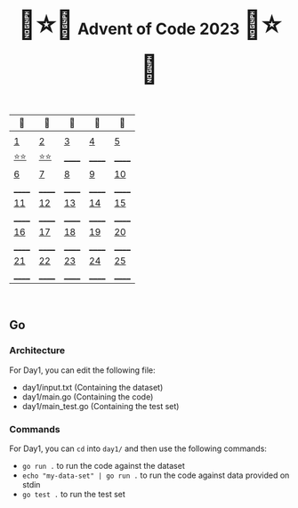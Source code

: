 <div align="center">
    <h1>
    <span style="font-size: 50px">🎄⭐🌟</span>
    Advent of Code 2023
    <span style="font-size: 50px">🌟⭐🎄</span>
    </h1>
</div>

<br />

<div align="center">

| 🎄                                   | 🎄                                   | 🎄                                   | 🎄                                   | 🎄                                   |
| --                                   | --                                   | --                                   | --                                   | --                                   |
|                                      |                                      |                                      |                                      |                                      |
| [  1 ](adventofcode.com/2023/day/1)  | [  2 ](adventofcode.com/2023/day/2)  | [  3 ](adventofcode.com/2023/day/3)  | [  4 ](adventofcode.com/2023/day/4)  | [  5 ](adventofcode.com/2023/day/5)  |
| [⭐⭐](/go/day01/main.go)            | [⭐⭐](/go/day02/main.go)            | [____](/go/day03/main.go)            | [____](/go/day04/main.go)            | [____](/go/day05/main.go)            |
| [  6 ](adventofcode.com/2023/day/6)  | [  7 ](adventofcode.com/2023/day/7)  | [  8 ](adventofcode.com/2023/day/8)  | [  9 ](adventofcode.com/2023/day/9)  | [ 10 ](adventofcode.com/2023/day/10) |
| [____](/go/day06/main.go)            | [____](/go/day07/main.go)            | [____](/go/day08/main.go)            | [____](/go/day09/main.go)            | [____](/go/day10/main.go)            |
| [ 11 ](adventofcode.com/2023/day/11) | [ 12 ](adventofcode.com/2023/day/12) | [ 13 ](adventofcode.com/2023/day/13) | [ 14 ](adventofcode.com/2023/day/14) | [ 15 ](adventofcode.com/2023/day/15) |
| [____](/go/day11/main.go)            | [____](/go/day12/main.go)            | [____](/go/day13/main.go)            | [____](/go/day14/main.go)            | [____](/go/day15/main.go)            |
| [ 16 ](adventofcode.com/2023/day/16) | [ 17 ](adventofcode.com/2023/day/17) | [ 18 ](adventofcode.com/2023/day/18) | [ 19 ](adventofcode.com/2023/day/19) | [ 20 ](adventofcode.com/2023/day/20) |
| [____](/go/day16/main.go)            | [____](/go/day17/main.go)            | [____](/go/day18/main.go)            | [____](/go/day19/main.go)            | [____](/go/day20/main.go)            |
| [ 21 ](adventofcode.com/2023/day/21) | [ 22 ](adventofcode.com/2023/day/22) | [ 23 ](adventofcode.com/2023/day/23) | [ 24 ](adventofcode.com/2023/day/24) | [ 25 ](adventofcode.com/2023/day/25) |
| [____](/go/day21/main.go)            | [____](/go/day22/main.go)            | [____](/go/day23/main.go)            | [____](/go/day24/main.go)            | [____](/go/day25/main.go)            |

</div>

<br />

## Go

### Architecture

For Day1, you can edit the following file:
 - day1/input.txt (Containing the dataset)
 - day1/main.go (Containing the code)
 - day1/main_test.go (Containing the test set)

### Commands

For Day1, you can `cd` into `day1/` and then use the following commands:
 - `go run .` to run the code against the dataset
 - `echo "my-data-set" | go run .` to run the code against data provided on stdin
 - `go test .` to run the test set
